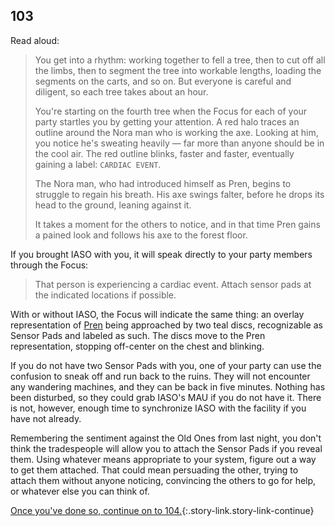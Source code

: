 ## 103

Read aloud:

> You get into a rhythm: working together to fell a tree, then to cut off all the limbs, then to segment the tree into workable lengths, loading the segments on the carts, and so on. 
> But everyone is careful and diligent, so each tree takes about an hour.
>
> You're starting on the fourth tree when the Focus for each of your party startles you by getting your attention.
> A red halo traces an outline around the Nora man who is working the axe.
> Looking at him, you notice he's sweating heavily — far more than anyone should be in the cool air.
> The red outline blinks, faster and faster, eventually gaining a label: `CARDIAC EVENT`.
>
> The Nora man, who had introduced himself as Pren, begins to struggle to regain his breath.
> His axe swings falter, before he drops its head to the ground, leaning against it.
>
> It takes a moment for the others to notice, and in that time Pren gains a pained look and follows his axe to the forest floor. 

If you brought IASO with you, it will speak directly to your party members through the Focus:

> That person is experiencing a cardiac event.
> Attach sensor pads at the indicated locations if possible.

With or without IASO, the Focus will indicate the same thing: an overlay representation of [Pren](450-pren.md) being approached by two teal discs, recognizable as Sensor Pads and labeled as such.
The discs move to the Pren representation, stopping off-center on the chest and blinking.

If you do not have two Sensor Pads with you, one of your party can use the confusion to sneak off and run back to the ruins.
They will not encounter any wandering machines, and they can be back in five minutes.
Nothing has been disturbed, so they could grab IASO's MAU if you do not have it.
There is not, however, enough time to synchronize IASO with the facility if you have not already.

Remembering the sentiment against the Old Ones from last night, you don't think the tradespeople will allow you to attach the Sensor Pads if you reveal them.
Using whatever means appropriate to your system, figure out a way to get them attached.
That could mean persuading the other, trying to attach them without anyone noticing, convincing the others to go for help, or whatever else you can think of.

[Once you've done so, continue on to 104.](104-clear.md){:.story-link.story-link-continue}
